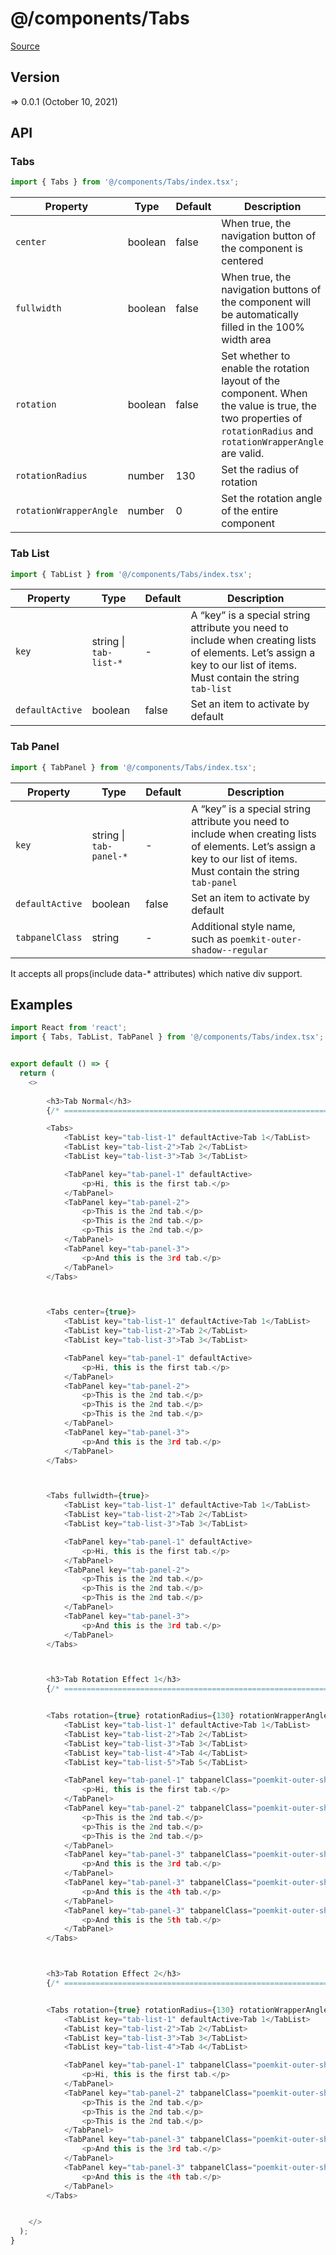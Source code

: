 # @/components/Tabs

[Source](https://github.com/xizon/poemkit/tree/main/src/client/components/Tabs)

## Version

=> 0.0.1 (October 10, 2021)

## API

### Tabs
```js
import { Tabs } from '@/components/Tabs/index.tsx';
```
| Property | Type | Default | Description |
| --- | --- | --- | --- |
| `center` | boolean | false | When true, the navigation button of the component is centered |
| `fullwidth` | boolean | false | When true, the navigation buttons of the component will be automatically filled in the 100% width area |
| `rotation` | boolean | false | Set whether to enable the rotation layout of the component. When the value is true, the two properties of `rotationRadius` and `rotationWrapperAngle` are valid.  |
| `rotationRadius` | number | 130 | Set the radius of rotation |
| `rotationWrapperAngle` | number | 0 | Set the rotation angle of the entire component |



### Tab List
```js
import { TabList } from '@/components/Tabs/index.tsx';
```
| Property | Type | Default | Description |
| --- | --- | --- | --- |
| `key` | string \| `tab-list-*` | - |  A “key” is a special string attribute you need to include when creating lists of elements. Let’s assign a key to our list of items. Must contain the string `tab-list` |
| `defaultActive` | boolean | false | Set an item to activate by default |


### Tab Panel
```js
import { TabPanel } from '@/components/Tabs/index.tsx';
```
| Property | Type | Default | Description |
| --- | --- | --- | --- |
| `key` | string \| `tab-panel-*` | - |  A “key” is a special string attribute you need to include when creating lists of elements. Let’s assign a key to our list of items. Must contain the string `tab-panel` |
| `defaultActive` | boolean | false | Set an item to activate by default |
| `tabpanelClass` | string | - | Additional style name, such as `poemkit-outer-shadow--regular` |


It accepts all props(include data-* attributes) which native div support.



## Examples

```js
import React from 'react';
import { Tabs, TabList, TabPanel } from '@/components/Tabs/index.tsx';


export default () => {
  return (
    <>
	  
		<h3>Tab Normal</h3>
		{/* ================================================================== */} 

		<Tabs>
			<TabList key="tab-list-1" defaultActive>Tab 1</TabList>
			<TabList key="tab-list-2">Tab 2</TabList>
			<TabList key="tab-list-3">Tab 3</TabList>

			<TabPanel key="tab-panel-1" defaultActive>
				<p>Hi, this is the first tab.</p>
			</TabPanel>
			<TabPanel key="tab-panel-2">
				<p>This is the 2nd tab.</p>
				<p>This is the 2nd tab.</p>
				<p>This is the 2nd tab.</p>
			</TabPanel>
			<TabPanel key="tab-panel-3">
				<p>And this is the 3rd tab.</p>
			</TabPanel>    
		</Tabs>	



		<Tabs center={true}>
			<TabList key="tab-list-1" defaultActive>Tab 1</TabList>
			<TabList key="tab-list-2">Tab 2</TabList>
			<TabList key="tab-list-3">Tab 3</TabList>

			<TabPanel key="tab-panel-1" defaultActive>
				<p>Hi, this is the first tab.</p>
			</TabPanel>
			<TabPanel key="tab-panel-2">
				<p>This is the 2nd tab.</p>
				<p>This is the 2nd tab.</p>
				<p>This is the 2nd tab.</p>
			</TabPanel>
			<TabPanel key="tab-panel-3">
				<p>And this is the 3rd tab.</p>
			</TabPanel>    
		</Tabs>		



		<Tabs fullwidth={true}>
			<TabList key="tab-list-1" defaultActive>Tab 1</TabList>
			<TabList key="tab-list-2">Tab 2</TabList>
			<TabList key="tab-list-3">Tab 3</TabList>

			<TabPanel key="tab-panel-1" defaultActive>
				<p>Hi, this is the first tab.</p>
			</TabPanel>
			<TabPanel key="tab-panel-2">
				<p>This is the 2nd tab.</p>
				<p>This is the 2nd tab.</p>
				<p>This is the 2nd tab.</p>
			</TabPanel>
			<TabPanel key="tab-panel-3">
				<p>And this is the 3rd tab.</p>
			</TabPanel>    
		</Tabs>	



		<h3>Tab Rotation Effect 1</h3>
		{/* ================================================================== */} 


		<Tabs rotation={true} rotationRadius={130} rotationWrapperAngle={0}>
			<TabList key="tab-list-1" defaultActive>Tab 1</TabList>
			<TabList key="tab-list-2">Tab 2</TabList>
			<TabList key="tab-list-3">Tab 3</TabList>
			<TabList key="tab-list-4">Tab 4</TabList>
			<TabList key="tab-list-5">Tab 5</TabList>

			<TabPanel key="tab-panel-1" tabpanelClass="poemkit-outer-shadow--regular" style={{marginTop:"50px"}} defaultActive>
				<p>Hi, this is the first tab.</p>
			</TabPanel>
			<TabPanel key="tab-panel-2" tabpanelClass="poemkit-outer-shadow--regular" style={{marginTop:"50px"}}>
				<p>This is the 2nd tab.</p>
				<p>This is the 2nd tab.</p>
				<p>This is the 2nd tab.</p>
			</TabPanel>
			<TabPanel key="tab-panel-3" tabpanelClass="poemkit-outer-shadow--regular" style={{marginTop:"50px"}}>
				<p>And this is the 3rd tab.</p>
			</TabPanel>    
			<TabPanel key="tab-panel-3" tabpanelClass="poemkit-outer-shadow--regular" style={{marginTop:"50px"}}>
				<p>And this is the 4th tab.</p>
			</TabPanel> 
			<TabPanel key="tab-panel-3" tabpanelClass="poemkit-outer-shadow--regular" style={{marginTop:"50px"}}>
				<p>And this is the 5th tab.</p>
			</TabPanel> 
		</Tabs>	



		<h3>Tab Rotation Effect 2</h3>
		{/* ================================================================== */} 


		<Tabs rotation={true} rotationRadius={130} rotationWrapperAngle={-45}>
			<TabList key="tab-list-1" defaultActive>Tab 1</TabList>
			<TabList key="tab-list-2">Tab 2</TabList>
			<TabList key="tab-list-3">Tab 3</TabList>
			<TabList key="tab-list-4">Tab 4</TabList>

			<TabPanel key="tab-panel-1" tabpanelClass="poemkit-outer-shadow--regular" style={{marginTop:"50px"}} defaultActive>
				<p>Hi, this is the first tab.</p>
			</TabPanel>
			<TabPanel key="tab-panel-2" tabpanelClass="poemkit-outer-shadow--regular" style={{marginTop:"50px"}}>
				<p>This is the 2nd tab.</p>
				<p>This is the 2nd tab.</p>
				<p>This is the 2nd tab.</p>
			</TabPanel>
			<TabPanel key="tab-panel-3" tabpanelClass="poemkit-outer-shadow--regular" style={{marginTop:"50px"}}>
				<p>And this is the 3rd tab.</p>
			</TabPanel>    
			<TabPanel key="tab-panel-3" tabpanelClass="poemkit-outer-shadow--regular" style={{marginTop:"50px"}}>
				<p>And this is the 4th tab.</p>
			</TabPanel> 
		</Tabs>		


    </>
  );
}

```